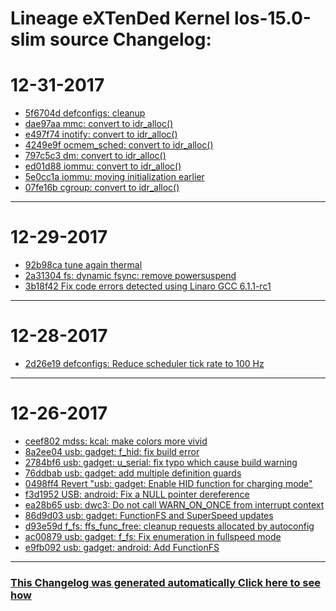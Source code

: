 Lineage eXTenDed Kernel los-15.0-slim source Changelog:
============================================================

12-31-2017
====================

* [5f6704d defconfigs: cleanup](https://github.com/ppajda/kernel_g3/search?q=defconfigs%3A%20cleanup&type=Commits)
* [dae97aa mmc: convert to idr_alloc()](https://github.com/ppajda/kernel_g3/search?q=mmc%3A%20convert%20to%20idr_alloc%28%29&type=Commits)
* [e497f74 inotify: convert to idr_alloc()](https://github.com/ppajda/kernel_g3/search?q=inotify%3A%20convert%20to%20idr_alloc%28%29&type=Commits)
* [4249e9f ocmem_sched: convert to idr_alloc()](https://github.com/ppajda/kernel_g3/search?q=ocmem_sched%3A%20convert%20to%20idr_alloc%28%29&type=Commits)
* [797c5c3 dm: convert to idr_alloc()](https://github.com/ppajda/kernel_g3/search?q=dm%3A%20convert%20to%20idr_alloc%28%29&type=Commits)
* [ed01d88 iommu: convert to idr_alloc()](https://github.com/ppajda/kernel_g3/search?q=iommu%3A%20convert%20to%20idr_alloc%28%29&type=Commits)
* [5e0cc1a iommu: moving initialization earlier](https://github.com/ppajda/kernel_g3/search?q=iommu%3A%20moving%20initialization%20earlier&type=Commits)
* [07fe16b cgroup: convert to idr_alloc()](https://github.com/ppajda/kernel_g3/search?q=cgroup%3A%20convert%20to%20idr_alloc%28%29&type=Commits)

***

12-29-2017
====================

* [92b98ca tune again thermal](https://github.com/ppajda/kernel_g3/search?q=tune%20again%20thermal&type=Commits)
* [2a31304 fs: dynamic fsync: remove powersuspend](https://github.com/ppajda/kernel_g3/search?q=fs%3A%20dynamic%20fsync%3A%20remove%20powersuspend&type=Commits)
* [3b18f42 Fix code errors detected using Linaro GCC 6.1.1-rc1](https://github.com/ppajda/kernel_g3/search?q=Fix%20code%20errors%20detected%20using%20Linaro%20GCC%206.1.1-rc1&type=Commits)

***

12-28-2017
====================

* [2d26e19 defconfigs: Reduce scheduler tick rate to 100 Hz](https://github.com/ppajda/kernel_g3/search?q=defconfigs%3A%20Reduce%20scheduler%20tick%20rate%20to%20100%20Hz&type=Commits)

***

12-26-2017
====================

* [ceef802 mdss: kcal: make colors more vivid](https://github.com/ppajda/kernel_g3/search?q=mdss%3A%20kcal%3A%20make%20colors%20more%20vivid&type=Commits)
* [8a2ee04 usb: gadget: f_hid: fix build error](https://github.com/ppajda/kernel_g3/search?q=usb%3A%20gadget%3A%20f_hid%3A%20fix%20build%20error&type=Commits)
* [2784bf6 usb: gadget: u_serial: fix typo which cause build warning](https://github.com/ppajda/kernel_g3/search?q=usb%3A%20gadget%3A%20u_serial%3A%20fix%20typo%20which%20cause%20build%20warning&type=Commits)
* [76ddbab usb: gadget: add multiple definition guards](https://github.com/ppajda/kernel_g3/search?q=usb%3A%20gadget%3A%20add%20multiple%20definition%20guards&type=Commits)
* [0498ff4 Revert "usb: gadget: Enable HID function for charging mode"](https://github.com/ppajda/kernel_g3/search?q=Revert%20"usb%3A%20gadget%3A%20Enable%20HID%20function%20for%20charging%20mode"&type=Commits)
* [f3d1952 USB: android: Fix a NULL pointer dereference](https://github.com/ppajda/kernel_g3/search?q=USB%3A%20android%3A%20Fix%20a%20NULL%20pointer%20dereference&type=Commits)
* [ea28b65 usb: dwc3: Do not call WARN_ON_ONCE from interrupt context](https://github.com/ppajda/kernel_g3/search?q=usb%3A%20dwc3%3A%20Do%20not%20call%20WARN_ON_ONCE%20from%20interrupt%20context&type=Commits)
* [86d9d03 usb: gadget: FunctionFS and SuperSpeed updates](https://github.com/ppajda/kernel_g3/search?q=usb%3A%20gadget%3A%20FunctionFS%20and%20SuperSpeed%20updates&type=Commits)
* [d93e59d f_fs: ffs_func_free: cleanup requests allocated by autoconfig](https://github.com/ppajda/kernel_g3/search?q=f_fs%3A%20ffs_func_free%3A%20cleanup%20requests%20allocated%20by%20autoconfig&type=Commits)
* [ac00879 usb: gadget: f_fs: Fix enumeration in fullspeed mode](https://github.com/ppajda/kernel_g3/search?q=usb%3A%20gadget%3A%20f_fs%3A%20Fix%20enumeration%20in%20fullspeed%20mode&type=Commits)
* [e9fb092 usb: gadget: android: Add FunctionFS](https://github.com/ppajda/kernel_g3/search?q=usb%3A%20gadget%3A%20android%3A%20Add%20FunctionFS&type=Commits)

***


### [This Changelog was generated automatically Click here to see how](https://github.com/bhb27/BHB27Kernel/tree/N_c/build/changelog.sh)
